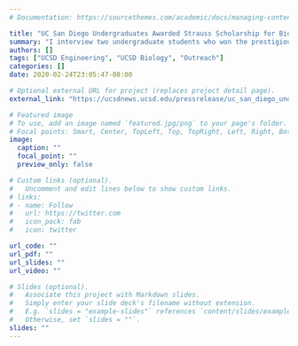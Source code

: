 ```yaml
---
# Documentation: https://sourcethemes.com/academic/docs/managing-content/

title: "UC San Diego Undergraduates Awarded Strauss Scholarship for Biology, Music Outreach"
summary: "I interview two undergraduate students who won the prestigious Strauss Scholarship."
authors: []
tags: ["UCSD Engineering", "UCSD Biology", "Outreach"]
categories: []
date: 2020-02-24T23:05:47-08:00

# Optional external URL for project (replaces project detail page).
external_link: "https://ucsdnews.ucsd.edu/pressrelease/uc_san_diego_undergraduates_awarded_strauss_scholarship_for_biology_music_outreach"

# Featured image
# To use, add an image named `featured.jpg/png` to your page's folder.
# Focal points: Smart, Center, TopLeft, Top, TopRight, Left, Right, BottomLeft, Bottom, BottomRight.
image:
  caption: ""
  focal_point: ""
  preview_only: false

# Custom links (optional).
#   Uncomment and edit lines below to show custom links.
# links:
# - name: Follow
#   url: https://twitter.com
#   icon_pack: fab
#   icon: twitter

url_code: ""
url_pdf: ""
url_slides: ""
url_video: ""

# Slides (optional).
#   Associate this project with Markdown slides.
#   Simply enter your slide deck's filename without extension.
#   E.g. `slides = "example-slides"` references `content/slides/example-slides.md`.
#   Otherwise, set `slides = ""`.
slides: ""
---
```

